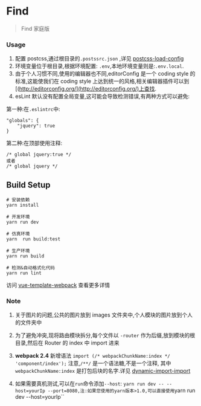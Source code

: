 # Find

> Find 家庭版

### Usage

1. 配置 postcss,通过根目录的`.postssrc.json` ,详见 [postcss-load-config](https://github.com/michael-ciniawsky/postcss-load-config#postcssrc)
2. 环境变量位于根目录,根据环境配置: `.env`,本地环境变量则是:`.env.local`.
3. 由于个人习惯不同,使用的编辑器也不同,editorConfig 是一个 coding style 的标准,这能使我们在 coding style 上达到统一的风格,相关编辑器插件可以到[(http://editorconfig.org/](http://editorconfig.org/)上查找.
4. esLint 默认没有配置全局变量,这可能会导致检测错误,有两种方式可以避免:

第一种:在`.eslintrc`中:

    "globals": {
        "jquery": true
    }

第二种:在<script></script>顶部使用注释:

    /* global jquery:true */
    或者
    /* global jquery */

## Build Setup

```
# 安装依赖
yarn install

# 开发环境
yarn run dev

# 仿真环境
yarn  run build:test

# 生产环境
yarn run build

# 检测&自动格式化代码
yarn run lint
```

访问 [vue-template-webpack](http://192.168.0.235/bblib-tools/vue-template-webpack) 查看更多详情

### Note

1. 关于图片的问题,公共的图片放到 images 文件夹中,个人模块的图片放到个人的文件夹中
2. 为了避免冲突,现将路由模块拆分,每个文件以 `-router` 作为后缀,放到模块的根目录,然后在 Router 的 index 中 import 进来
3. **webpack 2.4** 新增语法 `import (/* webpackChunkName:index */ 'component/index');`
   注意,`/**/` 是一个语法糖,不是一个注释, 其中 `webpackChunkName:index` 是打包后块的名字.详见 [dynamic-import-import](https://webpack.js.org/guides/code-splitting-async/#dynamic-import-import-)

4. 如果需要真机测试,可以在`run`命令添加`--host`: `yarn run dev -- --host=yourIp --port=8080,注:如果您使用的yarn版本>1.0,可以直接使用`yarn run dev --host=yourIp``
